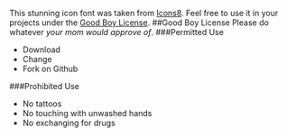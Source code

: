 This stunning icon font was taken from [Icons8](https://icons8.com/c/windows-10-icons/). Feel free to use it in your projects under the [Good Boy License](https://icons8.com/good-boy-license).
##Good Boy License
Please do whatever *your mom would approve of*.
###Permitted Use
* Download
* Change
* Fork on Github

###Prohibited Use
* No tattoos
* No touching with unwashed hands
* No exchanging for drugs

